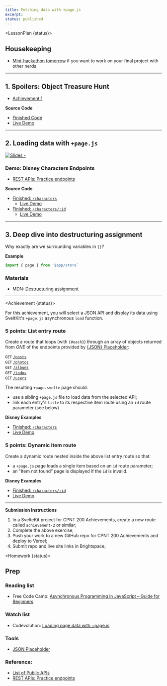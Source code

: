 ```yaml
---
title: Fetching data with +page.js
excerpt: 
status: published
---
```

<script>
	import Homework from "$lib/components/Homework.svelte";
	import LessonPlan from "$lib/components/LessonPlan.svelte";
	import LabTime from "$lib/components/LabTime.svelte";
	import Achievement from "$lib/components/Achievement.svelte";
</script>

<LessonPlan {status}>

## Housekeeping
- [Mini-hackathon tomorrow](https://www.meetup.com/software-developers-of-calgary/events/bhsrvsyfcfbhc/) if you want to work on your final project with other nerds

---

## 1. Spoilers: Object Treasure Hunt
- [Achievement 1](/courses/cpnt-200/day-1#achievement)

**Source Code**
- [Finished Code](https://github.com/sait-wbdv/w23-200-dailies/tree/main/src/routes/d02-treasure-hunt)
- [Live Demo]()

---

## 2. Loading data with `+page.js`
[![Slides - ](/images/slides/sveltekit-loading-data.png)](https://sait-wbdv.github.io/slides/w23/cpnt-200/sveltekit-loading-data.html)

### Demo: Disney Characters Endpoints
- [REST APIs: Practice endpoints](https://gist.github.com/acidtone/673dfc5c11ce06e9e8cd6ce33609eb3c)

**Source Code**
- [Finished: `/characters`](https://github.com/sait-wbdv/w23-200-dailies/tree/main/src/routes/d02-disney-api/characters)
    - [Live Demo](https://w23-200-dailies.vercel.app/d02-disney-api/characters)
- [Finished: `/characters/:id`](https://github.com/sait-wbdv/w23-200-dailies/tree/main/src/routes/d02-disney-api/characters/%5Bid%5D)
    - [Live Demo](https://w23-200-dailies.vercel.app/d02-disney-api/characters/33)

---

## 3. Deep dive into destructuring assignment
Why exactly are we surrounding variables in `{}`?

**Example**
```js
import { page } from '$app/store`
```

### Materials
- MDN: [Destructuring assignment](https://developer.mozilla.org/en-US/docs/Web/JavaScript/Reference/Operators/Destructuring_assignment)

</LessonPlan>

---

<Achievement {status}>

For this achievement, you will select a JSON API and display its data using SveltKit's `+page.js` asynchronous `load` function.

### 5 points: List entry route
Create a route that loops (with `{#each}`) through an array of objects returned from _ONE_ of the endpoints provided by [\{JSON\} Placeholder](https://jsonplaceholder.typicode.com/):

`GET` [`/posts`](https://jsonplaceholder.typicode.com/posts)<br>
`GET` [`/photos`](https://jsonplaceholder.typicode.com/photos)<br>
`GET` [`/albums`](https://jsonplaceholder.typicode.com/albums)<br>
`GET` [`/todos`](https://jsonplaceholder.typicode.com/todos)<br>
`GET` [`/users`](https://jsonplaceholder.typicode.com/users)

The resulting `+page.svelte` page should:
- use a sibling `+page.js` file to load data from the selected API;
- link each entry's `title` to its respective item route using an `id` route parameter (see below)

**Disney Examples**
- [Finished: `/characters`](https://github.com/sait-wbdv/w23-200-dailies/tree/main/src/routes/d02-disney-api/characters)
- [Live Demo](https://w23-200-dailies.vercel.app/d02-disney-api/characters)

### 5 points: Dynamic item route
Create a dynamic route nested inside the above list entry route so that:
- a `+page.js` page loads a single item based on an `id` route parameter;
- an "Item not found" page is displayed if the `id` is invalid.

**Disney Examples**
- [Finished: `/characters/:id`](https://github.com/sait-wbdv/w23-200-dailies/tree/main/src/routes/d02-disney-api/characters/%5Bid%5D)
- [Live Demo](https://w23-200-dailies.vercel.app/d02-disney-api/characters/33)

---

**Submission Instructions**
1. In a SvelteKit project for CPNT 200 Achievements, create a new route called `achievement-2` or similar;
2. Complete the above exercise;
3. Push your work to a new GitHub repo for CPNT 200 Achievements and deploy to Vercel;
4. Submit repo and live site links in Brightspace;

</Achievement>

<Homework {status}>

## Prep
### Reading list
- Free Code Camp: [Asynchronous Programming in JavaScript – Guide for Beginners](https://www.freecodecamp.org/news/asynchronous-programming-in-javascript/)

### Watch list
- Codevolution: [Loading page data with +page.js](https://www.youtube.com/watch?v=iBctrIOg-Jw)

### Tools
- [JSON Placeholder](https://jsonplaceholder.typicode.com/)

### Reference: 
- [List of Public APIs](https://github.com/public-apis/public-apis)
- [REST APIs: Practice endpoints](https://gist.github.com/acidtone/673dfc5c11ce06e9e8cd6ce33609eb3c)

</Homework>